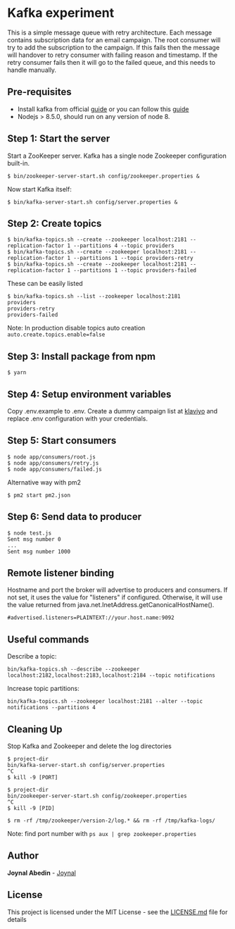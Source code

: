 # Kafka experiment

This is a simple message queue with retry architecture. Each message contains subscription data for an email campaign.
The root consumer will try to add the subscription to the campaign. If this fails then the message will handover to retry
consumer with failing reason and timestamp. If the retry consumer fails then it will go to the failed queue,
and this needs to handle manually.

## Pre-requisites

* Install kafka from official [guide](https://kafka.apache.org/quickstart) or you can follow this [guide](./kafka-installation-guide.md)
* Nodejs > 8.5.0, should run on any version of node 8.

## Step 1: Start the server

Start a ZooKeeper server. Kafka has a single node Zookeeper configuration built-in.
```
$ bin/zookeeper-server-start.sh config/zookeeper.properties &
```
Now start Kafka itself:
```
$ bin/kafka-server-start.sh config/server.properties &
```

## Step 2: Create topics
```
$ bin/kafka-topics.sh --create --zookeeper localhost:2181 --replication-factor 1 --partitions 4 --topic providers
$ bin/kafka-topics.sh --create --zookeeper localhost:2181 --replication-factor 1 --partitions 1 --topic providers-retry
$ bin/kafka-topics.sh --create --zookeeper localhost:2181 --replication-factor 1 --partitions 1 --topic providers-failed
```
These can be easily listed
```
$ bin/kafka-topics.sh --list --zookeeper localhost:2181
providers
providers-retry
providers-failed
```
Note: In production disable topics auto creation `auto.create.topics.enable=false`

## Step 3: Install package from npm
```
$ yarn
```

## Step 4: Setup environment variables

Copy .env.example to .env. Create a dummy campaign list at [klaviyo](https://klaviyo.com) and replace .env configuration with your credentials.

## Step 5: Start consumers

```
$ node app/consumers/root.js
$ node app/consumers/retry.js
$ node app/consumers/failed.js
```

Alternative way with pm2

```
$ pm2 start pm2.json
```

## Step 6: Send data to producer

```
$ node test.js
Sent msg number 0
...
Sent msg number 1000
```

## Remote listener binding

Hostname and port the broker will advertise to producers and consumers. If not set,
it uses the value for "listeners" if configured.  Otherwise, it will use the value
returned from java.net.InetAddress.getCanonicalHostName().
```
#advertised.listeners=PLAINTEXT://your.host.name:9092
```

## Useful commands

Describe a topic:
```
bin/kafka-topics.sh --describe --zookeeper localhost:2182,localhost:2183,localhost:2184 --topic notifications
```

Increase topic partitions:
```
bin/kafka-topics.sh --zookeeper localhost:2181 --alter --topic notifications --partitions 4
```

## Cleaning Up
Stop Kafka and Zookeeper and delete the log directories

```
$ project-dir
bin/kafka-server-start.sh config/server.properties
^C
$ kill -9 [PORT]
```

```
$ project-dir
bin/zookeeper-server-start.sh config/zookeeper.properties
^C
$ kill -9 [PID]
```

```
$ rm -rf /tmp/zookeeper/version-2/log.* && rm -rf /tmp/kafka-logs/
```

Note: find port number with `ps aux | grep zookeeper.properties`

## Author

**Joynal Abedin** - [Joynal](https://twitter.com/joynaluu)

## License

This project is licensed under the MIT License - see the [LICENSE.md](./LICENSE.md) file for details
